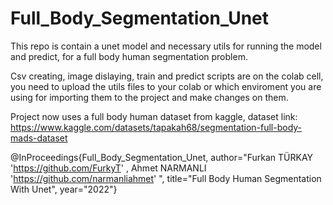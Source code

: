 # Full_Body_Segmentation_Unet

This repo is contain a unet model and necessary utils for running the model and predict, for a full body human segmentation problem.

Csv creating, image dislaying, train and predict scripts are on the colab cell, you need to upload the utils files to your colab or which enviroment you are using for importing them to the project and make changes on them.

Project now uses a full body human dataset from kaggle,
dataset link: https://www.kaggle.com/datasets/tapakah68/segmentation-full-body-mads-dataset

@InProceedings{Full_Body_Segmentation_Unet,
author="Furkan TÜRKAY 'https://github.com/FurkyT' ,
Ahmet NARMANLI 'https://github.com/narmanliahmet' ",
title="Full Body Human Segmentation With Unet",
year="2022"}
